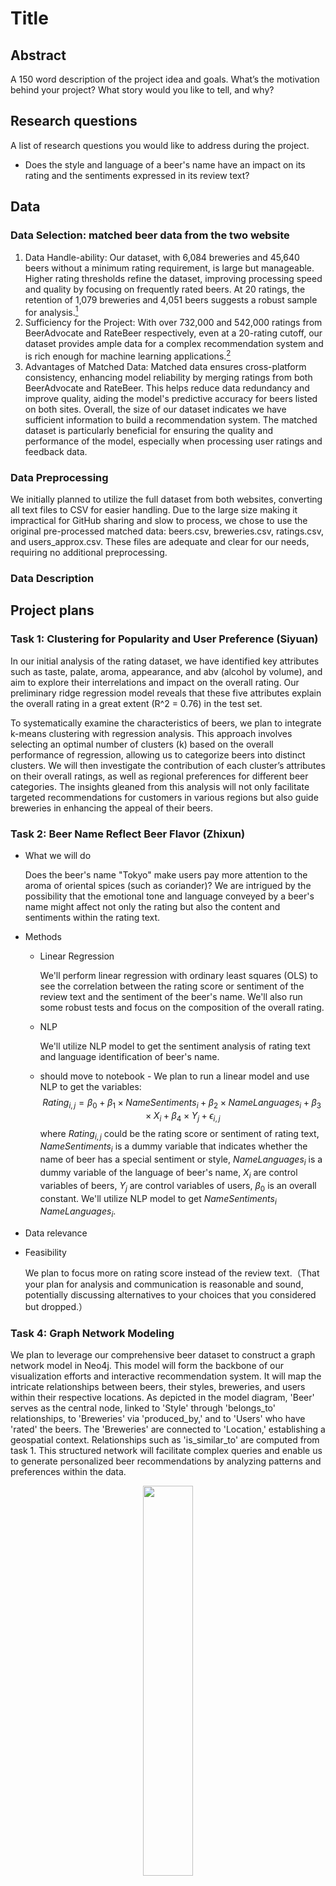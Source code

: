 # Title
## Abstract
A 150 word description of the project idea and goals. What’s the motivation behind your project? What story would you like to tell, and why?

## Research questions
A list of research questions you would like to address during the project.
- Does the style and language of a beer's name have an impact on its rating and the sentiments expressed in its review text?
  
## Data
### Data Selection: matched beer data from the two website
1.	Data Handle-ability: Our dataset, with 6,084 breweries and 45,640 beers without a minimum rating requirement, is large but manageable. Higher rating thresholds refine the dataset, improving processing speed and quality by focusing on frequently rated beers. At 20 ratings, the retention of 1,079 breweries and 4,051 beers suggests a robust sample for analysis.[^1]
2.	Sufficiency for the Project: With over 732,000 and 542,000 ratings from BeerAdvocate and RateBeer respectively, even at a 20-rating cutoff, our dataset provides ample data for a complex recommendation system and is rich enough for machine learning applications.[^1]
3.	Advantages of Matched Data: Matched data ensures cross-platform consistency, enhancing model reliability by merging ratings from both BeerAdvocate and RateBeer. This helps reduce data redundancy and improve quality, aiding the model's predictive accuracy for beers listed on both sites.
Overall, the size of our dataset indicates we have sufficient information to build a recommendation system. The matched dataset is particularly beneficial for ensuring the quality and performance of the model, especially when processing user ratings and feedback data.

### Data Preprocessing
We initially planned to utilize the full dataset from both websites, converting all text files to CSV for easier handling. Due to the large size making it impractical for GitHub sharing and slow to process, we chose to use the original pre-processed matched data: beers.csv, breweries.csv, ratings.csv, and users_approx.csv. These files are adequate and clear for our needs, requiring no additional preprocessing.

### Data Description 


## Project plans
### Task 1: Clustering for Popularity and User Preference (Siyuan)
In our initial analysis of the rating dataset, we have identified key attributes such as taste, palate, aroma, appearance, and abv (alcohol by volume), and aim to explore their interrelations and impact on the overall rating. Our preliminary ridge regression model reveals that these five attributes explain the overall rating in a great extent (R^2 = 0.76) in the test set.

To systematically examine the characteristics of beers, we plan to integrate k-means clustering with regression analysis. This approach involves selecting an optimal number of clusters (k) based on the overall performance of regression, allowing us to categorize beers into distinct clusters. We will then investigate the contribution of each cluster’s attributes on their overall ratings, as well as regional preferences for different beer categories. The insights gleaned from this analysis will not only facilitate targeted recommendations for customers in various regions but also guide breweries in enhancing the appeal of their beers.

### Task 2: Beer Name Reflect Beer Flavor (Zhixun)
- What we will do

  Does the beer's name "Tokyo" make users pay more attention to the aroma of oriental spices (such as coriander)? We are intrigued by the possibility that the emotional tone and language conveyed by a beer's name might affect not only the rating but also the content and sentiments within the rating text.
- Methods
  - Linear Regression

    We'll perform linear regression with ordinary least squares (OLS) to see the correlation between the rating score or sentiment of the review text and the sentiment of the beer's name. We'll also run some robust tests and focus on the composition of the overall rating.
  - NLP

    We'll utilize NLP model to get the sentiment analysis of rating text and language identification of beer's name.
  - should move to notebook - We plan to run a linear model and use NLP to get the variables:
$$Rating_{i,j} = \beta_0 + \beta_1 \times NameSentiments_i + \beta_2 \times NameLanguages_i + \beta_3 \times X_i+ \beta_4 \times Y_j +\epsilon_{i,j}$$
where $Rating_{i,j}$ could be the rating score or sentiment of rating text, $NameSentiments_i$ is a dummy variable that indicates whether the name of beer has a special sentiment or style, $NameLanguages_i$ is a dummy variable of the language of beer's name, $X_i$ are control variables of beers, $Y_j$ are control variables of users, $\beta_0$ is an overall constant. We'll utilize NLP model to get $NameSentiments_i$  $NameLanguages_i$.

- Data  relevance

- Feasibility

  We plan to focus more on rating score instead of the review text.（That your plan for analysis and communication is reasonable and sound, potentially discussing alternatives to your choices that you considered but dropped.）

### Task 4: Graph Network Modeling
We plan to leverage our comprehensive beer dataset to construct a graph network model in Neo4j. This model will form the backbone of our visualization efforts and interactive recommendation system. It will map the intricate relationships between beers, their styles, breweries, and users within their respective locations. As depicted in the model diagram, 'Beer' serves as the central node, linked to 'Style' through 'belongs_to' relationships, to 'Breweries' via 'produced_by,' and to 'Users' who have 'rated' the beers. The 'Breweries' are connected to 'Location,' establishing a geospatial context. Relationships such as 'is_similar_to' are computed from task 1. This structured network will facilitate complex queries and enable us to generate personalized beer recommendations by analyzing patterns and preferences within the data.
<br>
<div align=center><img style="margin: 0 auto;" src ="https://github.com/epfl-ada/ada-2023-project-badanalysist/blob/main/img/graph%20network%20modeling.png" width="40%" height="40%"></div>

### Task 3: Recommendation Function (Yihan)
- What we will do. (the motivation behind your project? What story would you like to tell, and why?)
- Methods （That you have a reasonable plan and ideas for methods you’re going to use, giving their essential mathematical details in the notebook.）
- Data relevance (Show us that you’ve read the docs and some examples)
- Feasibility （That your plan for analysis and communication is reasonable and sound, potentially discussing alternatives to your choices that you considered but dropped.）

## Timeline
TBC

## Team Organization
TBC

## Questions for TAs
TBC

## Reference
[^1]: Lederrey, G., & West, R. (2018, April). When sheep shop: measuring herding effects in product ratings with natural experiments. In Proceedings of the 2018 world wide web conference (pp. 793-802).
